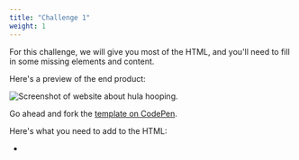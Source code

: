 ```yaml
---
title: "Challenge 1"
weight: 1
---
```


For this challenge, we will give you most of the HTML, and you'll need to fill in some missing elements and content.

Here's a preview of the end product:

![Screenshot of website about hula hooping.](../../images/hoops.png)

Go ahead and fork the
[template on CodePen](https://codepen.io/shecodesaus/pen/ZEaqgWb).

Here's what you need to add to the HTML:

-
